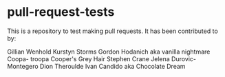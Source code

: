 # pull-request-tests

This is a repository to test making pull requests. It has been contributed to by:

Gillian Wenhold
Kurstyn Storms
Gordon Hodanich aka vanilla nightmare
Coopa- troopa
Cooper's Grey Hair
Stephen Crane
Jelena Durovic- Montegero
Dion Theroulde
Ivan Candido aka Chocolate Dream
